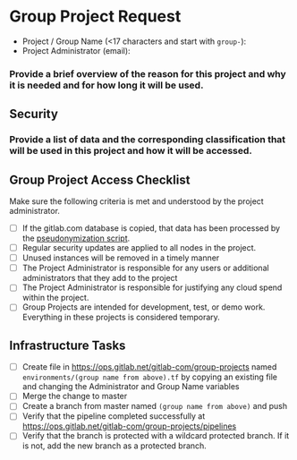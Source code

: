 # Group Project Request

- Project / Group Name (<17 characters and start with `group-`):
- Project Administrator (email):

### Provide a brief overview of the reason for this project and why it is needed and for how long it will be used.


## Security

### Provide a list of data and the corresponding classification that will be used in this project and how it will be accessed.


## Group Project Access Checklist

Make sure the following criteria is met and understood by the project administrator. 

- [ ] If the gitlab.com database is copied, that data has been processed by the [pseudonymization script]( https://gitlab.com/gitlab-com/runbooks/blob/master/howto/pseudonymization-gitlab-db.md).
- [ ] Regular security updates are applied to all nodes in the project.
- [ ] Unused instances will be removed in a timely manner
- [ ] The Project Administrator is responsible for any users or additional administrators that they add to the project
- [ ] The Project Administrator is responsible for justifying any cloud spend within the project.
- [ ] Group Projects are intended for development, test, or demo work. Everything in these projects is considered temporary.

## Infrastructure Tasks

- [ ] Create file in https://ops.gitlab.net/gitlab-com/group-projects named `environments/(group name from above).tf` by copying an existing file and changing the Administrator and Group Name variables
- [ ] Merge the change to master
- [ ] Create a branch from master named `(group name from above)` and push
- [ ] Verify that the pipeline completed successfully at https://ops.gitlab.net/gitlab-com/group-projects/pipelines
- [ ] Verify that the branch is protected with a wildcard protected branch. If it is not, add the new branch as a protected branch.